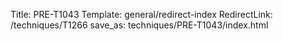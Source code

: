Title: PRE-T1043
Template: general/redirect-index
RedirectLink: /techniques/T1266
save_as: techniques/PRE-T1043/index.html